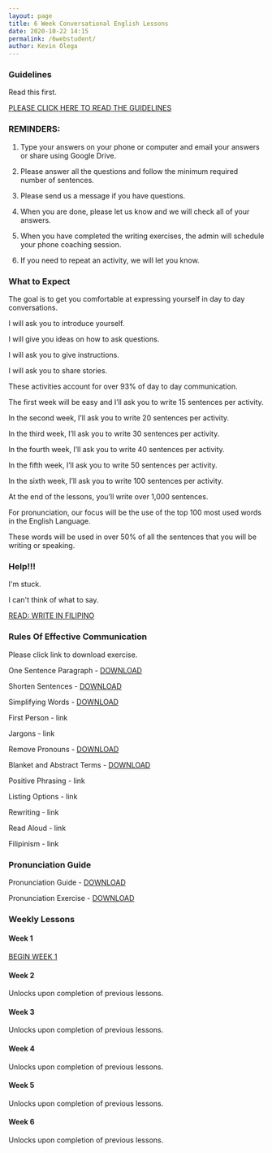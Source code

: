 ```yaml
--- 
layout: page
title: 6 Week Conversational English Lessons
date: 2020-10-22 14:15
permalink: /6webstudent/ 
author: Kevin Olega 
--- 
```

### Guidelines

Read this first.

[PLEASE CLICK HERE TO READ THE GUIDELINES](https://callcentertrainingtips.com/6webguide)

### REMINDERS:

1. Type your answers on your phone or computer and email your answers or share using Google Drive.

2. Please answer all the questions and follow the minimum required number of sentences.

3. Please send us a message if you have questions.

4. When you are done, please let us know and we will check all of your answers.

5. When you have completed the writing exercises, the admin will schedule your phone coaching session.

6. If you need to repeat an activity, we will let you know.

### What to Expect

The goal is to get you comfortable at expressing yourself in day to day conversations.

I will ask you to introduce yourself.

I will give you ideas on how to ask questions.

I will ask you to give instructions.

I will ask you to share stories.

These activities account for over 93% of day to day communication.

The first week will be easy and I’ll ask you to write 15 sentences per activity.

In the second week, I’ll ask you to write 20 sentences per activity.

In the third week, I’ll ask you to write 30 sentences per activity.

In the fourth week, I’ll ask you to write 40 sentences per activity.

In the fifth week, I’ll ask you to write 50 sentences per activity.

In the sixth week, I’ll ask you to write 100 sentences per activity.

At the end of the lessons, you’ll write over 1,000 sentences.

For pronunciation, our focus will be the use of the top 100 most used words in the English Language.

These words will be used in over 50% of all the sentences that you will be writing or speaking.

### Help!!!

I'm stuck. 

I can't think of what to say.

[READ: WRITE IN FILIPINO](https://drive.google.com/file/d/117PCpIl0PBJVGHSkKuraTfDrV9vwFQSS/view?usp=sharing)

### Rules Of Effective Communication

Please click link to download exercise.

One Sentence Paragraph - [DOWNLOAD](https://drive.google.com/file/d/1dfNBxg9T17yKpS8CO4RB_4A9LlISxIuZ/view?usp=sharing)

Shorten Sentences - [DOWNLOAD](https://drive.google.com/file/d/1Tvi9N2b7-itzY8j0RLU3eqvtyPhlZ9oW/view?usp=sharing)

Simplifying Words - [DOWNLOAD](https://docs.google.com/document/d/1bOLOtZpwWOpEmtAq8B8fFxihewwB5rqVP0Eu9R7NMv4/edit?usp=sharing)

First Person - link

Jargons - link

Remove Pronouns - [DOWNLOAD](https://drive.google.com/file/d/1Tvi9N2b7-itzY8j0RLU3eqvtyPhlZ9oW/view?usp=sharing)

Blanket and Abstract Terms - [DOWNLOAD](https://drive.google.com/file/d/1Ki_TAVvz0DCoSAStBG8nujax7HybfS3w/view?usp=sharing)

Positive Phrasing - link

Listing Options - link

Rewriting - link

Read Aloud - link

Filipinism - link

### Pronunciation Guide

Pronunciation Guide - [DOWNLOAD](https://drive.google.com/file/d/150XzfiT9zqdtOFrOs3LibsOZYoOas-4d/view?usp=sharing)

Pronunciation Exercise - [DOWNLOAD](https://drive.google.com/file/d/1UE0H2P4qB69wpbJJa57ErCIbxAZHZie4/view?usp=sharing)


### Weekly Lessons

#### Week 1

<a href="https://callcentertrainingtips.com/6webw1-hatch/" class="button focus">BEGIN WEEK 1</a>

#### Week 2

Unlocks upon completion of previous lessons.

#### Week 3

Unlocks upon completion of previous lessons.

#### Week 4

Unlocks upon completion of previous lessons.

#### Week 5

Unlocks upon completion of previous lessons.

#### Week 6

Unlocks upon completion of previous lessons.

